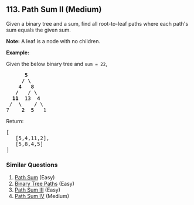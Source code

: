 <!--|This file generated by command(leetcode description); DO NOT EDIT.    |-->
<!--+----------------------------------------------------------------------+-->
<!--|@author    Openset <openset.wang@gmail.com>                           |-->
<!--|@link      https://github.com/openset                                 |-->
<!--|@home      https://github.com/openset/leetcode                        |-->
<!--+----------------------------------------------------------------------+-->

## 113. Path Sum II (Medium)

<p>Given a binary tree and a sum, find all root-to-leaf paths where each path&#39;s sum equals the given sum.</p>

<p><strong>Note:</strong>&nbsp;A leaf is a node with no children.</p>

<p><strong>Example:</strong></p>

<p>Given the below binary tree and <code>sum = 22</code>,</p>

<pre>
      <strong>5</strong>
     <strong>/ \</strong>
    <strong>4   8</strong>
   <strong>/</strong>   / <strong>\</strong>
  <strong>11</strong>  13  <strong>4</strong>
 /  <strong>\</strong>    <strong>/</strong> \
7    <strong>2</strong>  <strong>5</strong>   1
</pre>

<p>Return:</p>

<pre>
[
   [5,4,11,2],
   [5,8,4,5]
]
</pre>


### Similar Questions
  1. [Path Sum](https://github.com/openset/leetcode/tree/master/solution/path-sum) (Easy)
  1. [Binary Tree Paths](https://github.com/openset/leetcode/tree/master/solution/binary-tree-paths) (Easy)
  1. [Path Sum III](https://github.com/openset/leetcode/tree/master/solution/path-sum-iii) (Easy)
  1. [Path Sum IV](https://github.com/openset/leetcode/tree/master/solution/path-sum-iv) (Medium)
